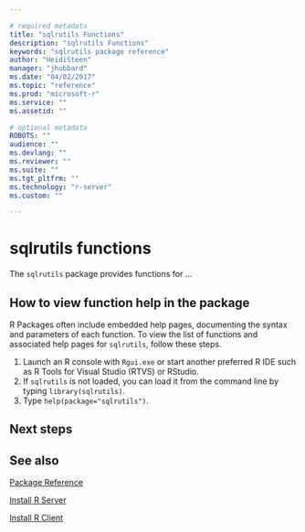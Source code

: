 ```yaml
---

# required metadata
title: "sqlrutils Functions"
description: "sqlrutils Functions"
keywords: "sqlrutils package reference"
author: "HeidiSteen"
manager: "jhubbard"
ms.date: "04/02/2017"
ms.topic: "reference"
ms.prod: "microsoft-r"
ms.service: ""
ms.assetid: ""

# optional metadata
ROBOTS: ""
audience: ""
ms.devlang: ""
ms.reviewer: ""
ms.suite: ""
ms.tgt_pltfrm: ""
ms.technology: "r-server"
ms.custom: ""

---
```


# sqlrutils functions

The `sqlrutils` package provides functions for ... 


## How to view function help in the package

R Packages often include embedded help pages, documenting the syntax and parameters of each function. To view the list of functions and associated help pages for `sqlrutils`, follow these steps.

1. Launch an R console with `Rgui.exe` or start another preferred R IDE such as R Tools for Visual Studio (RTVS) or RStudio.
2. If `sqlrutils` is not loaded, you can load it from the command line by typing `library(sqlrutils)`.
3. Type `help(package="sqlrutils")`.


## Next steps


## See also

[Package Reference](../package-reference.md)

[Install R Server](~/rserver.md)

[Install R Client](~/r-client.md)
